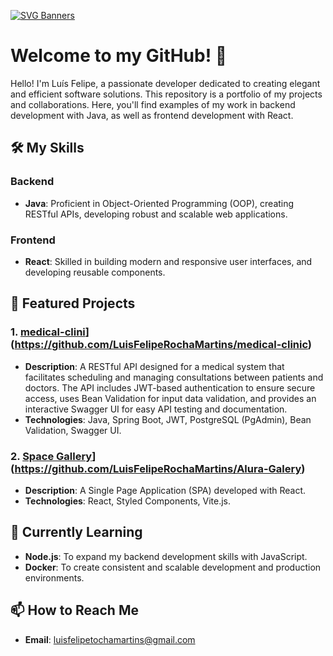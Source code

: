 [![SVG Banners](https://svg-banners.vercel.app/api?type=typeWriter&text1=Luís%20Felipe%20Rocha%20Martins%20👨‍💻&width=800&height=400)](https://github.com/Akshay090/svg-banners) 
# Welcome to my GitHub! 👋

Hello! I'm Luís Felipe, a passionate developer dedicated to creating elegant and efficient software solutions. This repository is a portfolio of my projects and collaborations. Here, you'll find examples of my work in backend development with Java, as well as frontend development with React.

## 🛠️ My Skills

### Backend
- **Java**: Proficient in Object-Oriented Programming (OOP), creating RESTful APIs, developing robust and scalable web applications.

### Frontend
- **React**: Skilled in building modern and responsive user interfaces, and developing reusable components.

## 📂 Featured Projects

### 1.  [medical-clini](https://github.com/yourusername/java-backend-project)](https://github.com/LuisFelipeRochaMartins/medical-clinic)
- **Description**: A RESTful API designed for a medical system that facilitates scheduling and managing consultations between patients and doctors. The API includes JWT-based authentication to ensure secure access, uses   Bean Validation for input data validation, and provides an interactive Swagger UI for easy API testing and documentation.
- **Technologies**: Java, Spring Boot, JWT, PostgreSQL (PgAdmin), Bean Validation, Swagger UI.

### 2.  [Space Gallery](https://github.com/yourusername/react-frontend-project)](https://github.com/LuisFelipeRochaMartins/Alura-Galery)
- **Description**: A Single Page Application (SPA) developed with React.
- **Technologies**: React, Styled Components, Vite.js.

## 🌱 Currently Learning

- **Node.js**: To expand my backend development skills with JavaScript.
- **Docker**: To create consistent and scalable development and production environments.

## 📫 How to Reach Me

- **Email**: [luisfelipetochamartins@gmail.com](mailto:luisfelipetochamartins@gmail.com)
